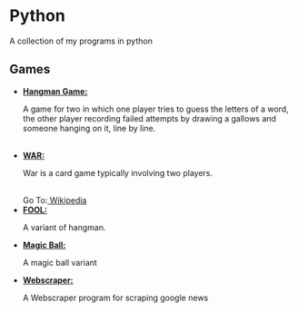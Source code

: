 # Python
A collection of my programs in python

<h2>Games</h2>

<ul>
  <li>
    <a href="MyHangman.py"><b>Hangman Game:</b></a>
    <p> A game for two in which one player tries to guess the letters of a word, the other player recording failed attempts by drawing a gallows and someone hanging on it, line by line.
    </p>
  </li>
  <br>
  
<li>
<a href="MyCardWar.py"><b>WAR:</b></a> 
<p>War is a card game typically involving two players.</p>
<br>
Go To:<a href="https://en.wikipedia.org/wiki/War_(card_game)"> Wikipedia</a>
</li>

 <li>
 <a href="fool.py"><b>FOOL:</b></a>
    <p>A variant of hangman.</p>
  </li>
  
  <li>
  <a href="magicball_fate.py"><b>Magic Ball:</b></a>
    <p>A magic ball variant</p>
  </li>
  
  <li>
    <a href="webscraper.py"><b>Webscraper:</b></a>
    <p>A Webscraper program for scraping google news</p>
  </li>
  

</ul>
  
